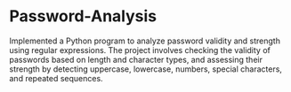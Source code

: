 # Password-Analysis
Implemented a Python program to analyze password validity and strength using regular expressions. The project involves checking the validity of passwords based on length and character types, and assessing their strength by detecting uppercase, lowercase, numbers, special characters, and repeated sequences.
